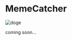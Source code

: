 # MemeCatcher

![doge](https://pbs.twimg.com/profile_images/378800000822867536/3f5a00acf72df93528b6bb7cd0a4fd0c.jpeg "wow")

coming soon...
